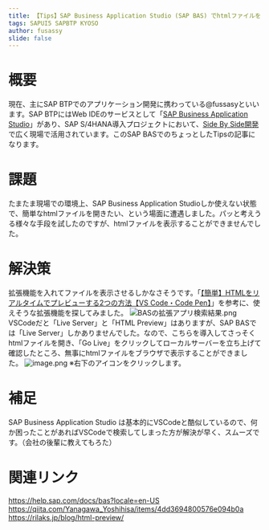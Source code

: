 ```yaml
---
title: 【Tips】SAP Business Application Studio (SAP BAS) でhtmlファイルをブラウザで開く
tags: SAPUI5 SAPBTP KYOSO
author: fusassy
slide: false
---
```

# 概要
現在、主にSAP BTPでのアプリケーション開発に携わっている@fussasyといいます。SAP BTPにはWeb IDEのサービスとして「[SAP Business Application Studio](https://help.sap.com/docs/bas?locale=en-US)」があり、SAP S/4HANA導入プロジェクトにおいて、[Side By Side開発](https://qiita.com/Yanagawa_Yoshihisa/items/4dd3694800576e094b0a)で広く現場で活用されています。このSAP BASでのちょっとしたTipsの記事になります。

# 課題
たまたま現場での環境上、SAP Business Application Studioしか使えない状態で、簡単なhtmlファイルを開きたい、という場面に遭遇しました。パッと考えうる様々な手段を試したのですが、htmlファイルを表示することができませんでした。

# 解決策
拡張機能を入れてファイルを表示させるしかなさそうです。「[【簡単】HTMLをリアルタイムでプレビューする2つの方法【VS Code・Code Pen】](https://rilaks.jp/blog/html-preview/)」を参考に、使えそうな拡張機能を探してみました。
![BASの拡張アプリ検索結果.png](https://qiita-image-store.s3.ap-northeast-1.amazonaws.com/0/1727556/83e2f7b1-79c6-cf8b-5f0e-8f962ef726c1.png)
VSCodeだと「Live Server」と「HTML Preview」はありますが、SAP BASでは「Live Server」しかありませんでした。なので、こちらを導入してさっそくhtmlファイルを開き、「Go Live」をクリックしてローカルサーバーを立ち上げて確認したところ、無事にhtmlファイルをブラウザで表示することができました。
![image.png](https://qiita-image-store.s3.ap-northeast-1.amazonaws.com/0/1727556/2d51f58c-03ea-d384-c1a8-0ff9835cb3ad.png)
※右下のアイコンをクリックします。


# 補足
SAP Business Application Studio は基本的にVSCodeと酷似しているので、何か困ったことがあればVSCodeで検索してしまった方が解決が早く、スムーズです。（会社の後輩に教えてもろた）

# 関連リンク
https://help.sap.com/docs/bas?locale=en-US
https://qiita.com/Yanagawa_Yoshihisa/items/4dd3694800576e094b0a
https://rilaks.jp/blog/html-preview/
